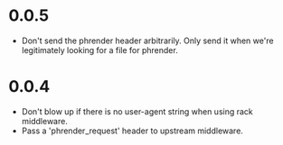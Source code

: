# 0.0.5
- Don't send the phrender header arbitrarily. Only send it when we're
  legitimately looking for a file for phrender.

# 0.0.4
- Don't blow up if there is no user-agent string when using rack middleware.
- Pass a 'phrender_request' header to upstream middleware.
